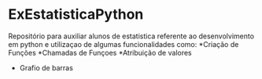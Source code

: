 # ExEstatisticaPython

Repositório para auxiliar alunos de estatistica referente ao desenvolvimento em python e utilizaçao de algumas funcionalidades como:
*Criação de Funções
*Chamadas de Funçoes
*Atribuição de valores
* Grafio de barras

